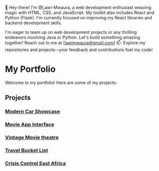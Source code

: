 👋 Hey there! I'm @Lawi-Mwaura, a web development enthusiast weaving magic with HTML, CSS, and JavaScript. My toolkit also includes React and Python (Flask). I'm currently focused on improving my React libraries and backend development skills.

I'm eager to team up on web development projects or any thrilling endeavors involving Java or Python. Let's build something amazing together! Reach out to me at [lawimwaura@gmail.com] 📫. Explore my repositories and projects—your feedback and contributions fuel my code!

# My Portfolio

Welcome to my portfolio! Here are some of my projects:

## Projects

### [Modern Car Showcase](https://modern-carshowcase.vercel.app/)

### [Movie App Interface](https://movie-app-interface-phi.vercel.app/)

### [Vintage Movie theatre](https://flat-dango-pi.vercel.app/)

### [Travel Bucket List](https://travel-bucket-list-bice.vercel.app/)

### [Crisis Control East Africa](https://www.crisiscontroleastafrica.co.ke/) 







